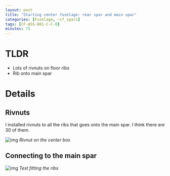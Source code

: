```yaml
---
layout: post
title: "Starting center fuselage: rear spar and main spar"
categories: [Fuselage, ~cf_spars]
tags: [CF-ASS-001-C-C-0]
minutes: 75
---
```


# TLDR

- Lots of rivnuts on floor ribs
- Rib onto main spar

# Details

## Rivnuts

I installed rivnuts to all the ribs that goes onto the main spar. I think there are 30 of them.

![img](https://lh3.googleusercontent.com/pw/AP1GczMS0ZMVM3T8aQp2kaLzs-SVnWNkAgsDK2DZvKTRCtAh2tLdkft6W0XzHxHJr2r9lEzuyl-I6Fh1e0UXXj018IlQoCpAj6H_S6eKBi6mLTEukpKFPcd_1W8EMa_iQlfGyAcRA3UNZyEqiRVKcxOoth8WSQ=w1596-h2120-s-no-gm?authuser=0)
_Rivnut on the center box_

## Connecting to the main spar

![img](https://lh3.googleusercontent.com/pw/AP1GczPFT_yUuoeejNmAwW9lh3A18_nGp8S-6veuK_uqht5ZunMQMWy-5JFTMOVjdoo1djezCMi7G9bLUD8dnrgymUeJt7NPqnhLhJfAk38VkJBRiisgh7X9CPD9ovNAiveMRKJloAkEdJR6x_bqNyOtMotrFg=w2816-h2120-s-no-gm?authuser=0)
_Test fitting the ribs_
